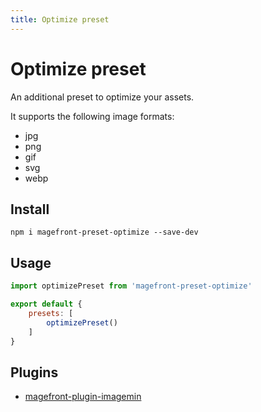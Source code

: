 ```yaml
---
title: Optimize preset
---
```


# Optimize preset

An additional preset to optimize your assets.

It supports the following image formats:

- jpg
- png
- gif
- svg
- webp

## Install

    npm i magefront-preset-optimize --save-dev

## Usage

```js
import optimizePreset from 'magefront-preset-optimize'

export default {
    presets: [
        optimizePreset()
    ]
}
```

## Plugins

- [magefront-plugin-imagemin](../plugins/imagemin.md)
